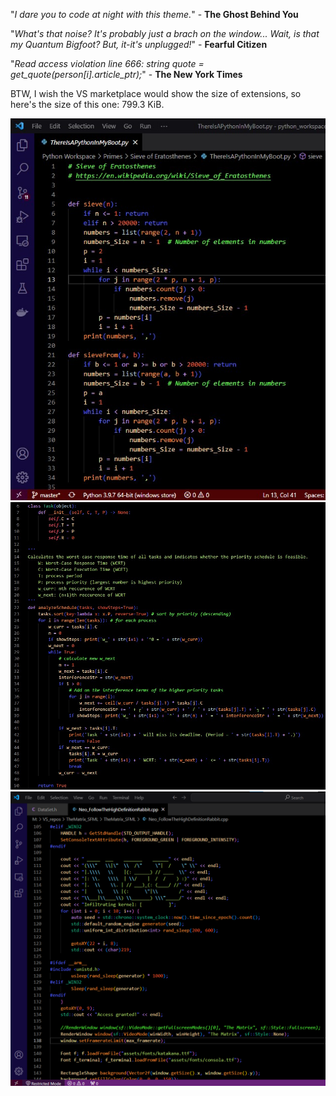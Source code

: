 "*I dare you to code at night with this theme.*" - **The Ghost Behind You**

"*What's that noise? It's probably just a brach on the window... Wait, is that my Quantum Bigfoot? But, it-it's unplugged!*" - **Fearful Citizen**

"*Read access violation line 666: string quote = get_quote(person[i].article_ptr);*" - **The New York Times**

BTW, I wish the VS marketplace would show the size of extensions, so here's the size of this one: 799.3 KiB.

![Primes](https://raw.githubusercontent.com/dudeawsomeness1/VS-Code-Themes/main/Screenshots/halloween/halloween%20(2).jpg "Prime numbers are spooky... 661 D:")
![Scheduling](https://raw.githubusercontent.com/dudeawsomeness1/VS-Code-Themes/main/Screenshots/halloween/halloween%20(1).jpg "Scheduling tasks is scary business!")
![Matrix](https://raw.githubusercontent.com/dudeawsomeness1/VS-Code-Themes/main/Screenshots/halloween/halloween%20(1).png "Wouldn't it be spooky if we were in the Matrix?")